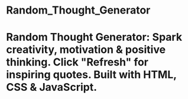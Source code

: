 # Random_Thought_Generator
# Random Thought Generator: Spark creativity, motivation &amp; positive thinking. Click "Refresh" for inspiring quotes. Built with HTML, CSS &amp; JavaScript.
